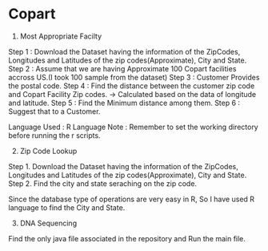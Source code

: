 # Copart

1. Most Appropriate Facilty

Step 1 : Download the Dataset having the information of the ZipCodes, Longitudes and Latitudes of the zip codes(Approximate), City and State.
Step 2 : Assume that we are having Approximate 100 Copart facilities accross US.(I took 100 sample from the dataset)
Step 3 : Customer Provides the postal code.
Step 4 : Find the distance between the customer zip code and Copart Facility Zip codes.
         -> Calculated based on the data of longitude and latitude.
Step 5 : Find the Minimum distance among them.
Step 6 : Suggest that to a Customer.


Language Used : R Language
Note : Remember to set the working directory before running the r scripts.

2. Zip Code Lookup

Step 1. Download the Dataset having the information of the ZipCodes, Longitudes and Latitudes of the zip codes(Approximate), City and State.
Step 2. Find the city and state seraching on the zip code.


Since the database type of operations are very easy in R, So I have used R language to find the City and State.

3. DNA Sequencing

Find the only java file associated in the repository and Run the main file.
